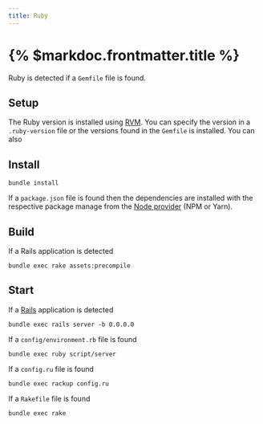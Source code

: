 ```yaml
---
title: Ruby
---
```


# {% $markdoc.frontmatter.title %}

Ruby is detected if a `Gemfile` file is found.

## Setup

The Ruby version is installed using [RVM](https://rvm.io/). You can specify the version in a `.ruby-version` file or the versions found in the `Gemfile` is installed. You can also

## Install

```
bundle install
```

If a `package.json` file is found then the dependencies are installed with the respective package manage from the [Node provider](/docs/providers/node) (NPM or Yarn).

## Build

If a Rails application is detected

```
bundle exec rake assets:precompile
```

## Start

If a [Rails](https://rubyonrails.org/) application is detected

```
bundle exec rails server -b 0.0.0.0
```

If a `config/environment.rb` file is found

```
bundle exec ruby script/server
```

If a `config.ru` file is found

```
bundle exec rackup config.ru
```

If a `Rakefile` file is found

```
bundle exec rake
```
